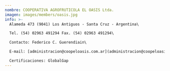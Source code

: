 ```yaml
---
nombre: COOPERATIVA AGROFRUTICOLA EL OASIS Ltda.
imagen: images/members/oasis.jpg
info: >-
  Alameda 473 (9041) Los Antiguos - Santa Cruz - Argentina\

  Tel. (54) 02963 491294 Fax. (54) 02963 491294\

  Contacto: Federico C. Guerendiain\

  E-mail: [administracion@coopeloasis.com.ar](administracion@coopeloasis.com.ar) || [federico@coopeloasis.com.ar](federico@coopeloasis.com.ar)\

  Certificaciones: GlobalGap
---
```

